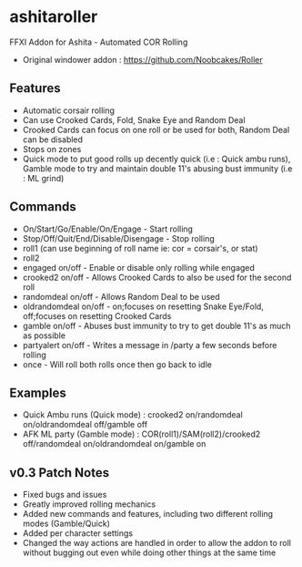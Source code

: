 # ashitaroller
FFXI Addon for Ashita - Automated COR Rolling

- Original windower addon : https://github.com/Noobcakes/Roller

## Features
- Automatic corsair rolling
- Can use Crooked Cards, Fold, Snake Eye and Random Deal
- Crooked Cards can focus on one roll or be used for both, Random Deal can be disabled
- Stops on zones
- Quick mode to put good rolls up decently quick (i.e : Quick ambu runs), Gamble mode to try and maintain double 11's abusing bust immunity (i.e : ML grind)

## Commands
- On/Start/Go/Enable/On/Engage - Start rolling  
- Stop/Off/Quit/End/Disable/Disengage - Stop rolling  
- roll1 <roll> (can use beginning of roll name ie: cor = corsair's, or stat)
- roll2 <roll>
- engaged on/off - Enable or disable only rolling while engaged
- crooked2 on/off - Allows Crooked Cards to also be used for the second roll
- randomdeal on/off - Allows Random Deal to be used
- oldrandomdeal on/off - on;focuses on resetting Snake Eye/Fold, off;focuses on resetting Crooked Cards
- gamble on/off - Abuses bust immunity to try to get double 11's as much as possible
- partyalert on/off - Writes a message in /party a few seconds before rolling
- once - Will roll both rolls once then go back to idle

## Examples
- Quick Ambu runs (Quick mode) : crooked2 on/randomdeal on/oldrandomdeal off/gamble off
- AFK ML party (Gamble mode) : COR(roll1)/SAM(roll2)/crooked2 off/randomdeal on/oldrandomdeal on/gamble on

## v0.3 Patch Notes
- Fixed bugs and issues
- Greatly improved rolling mechanics
- Added new commands and features, including two different rolling modes (Gamble/Quick)
- Added per character settings
- Changed the way actions are handled in order to allow the addon to roll without bugging out even while doing other things at the same time

